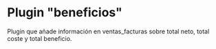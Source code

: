 <h1>Plugin "beneficios"</h1>

Plugin que añade información en ventas_facturas sobre total neto, total coste y total beneficio.